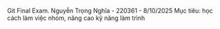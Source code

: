 Git Final Exam.
Nguyễn Trọng Nghĩa - 220361 - 8/10/2025
Mục tiêu: học cách làm việc nhóm, năng cao kỹ năng làm trình
